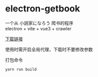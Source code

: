 # electron-getbook
一个从 小説家になろう 爬书的程序  
electron + vite + vue3 + crawler

[下载链接](https://github.com/dizheyoulan/electron-getbook/releases/download/main/electron-getbook_2.0.0.exe ) 

使用时需开启全局代理，下载时不要修改参数
  
打包命令  

```bash
yarn run build
```
